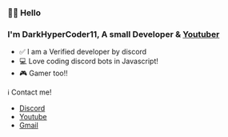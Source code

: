 ### 👋🏻 Hello
### I'm DarkHyperCoder11, A small Developer & [Youtuber](https://www.youtube.com/channel/UCXJiIUbtX2H0im7D5RrBBlg) 
* ✅ I am a Verified developer by discord
* 💻 Love coding discord bots in Javascript!
* 🎮 Gamer too!!


ℹ Contact me!
* [Discord](https://discord.bio/p/hyper8115)
* [Youtube](https://www.youtube.com/channel/UCXJiIUbtX2H0im7D5RrBBlg)
* [Gmail](https://mailhide.io/e/Ml0YwVQP)
